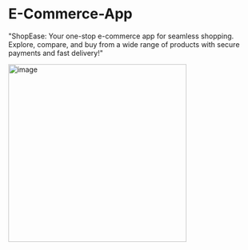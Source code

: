 # E-Commerce-App
"ShopEase: Your one-stop e-commerce app for seamless shopping. Explore, compare, and buy from a wide range of products with secure payments and fast delivery!"




<img width="356" alt="image" src="https://github.com/user-attachments/assets/172e104e-96aa-4a8b-93b7-bd418b1bf2bf" />
